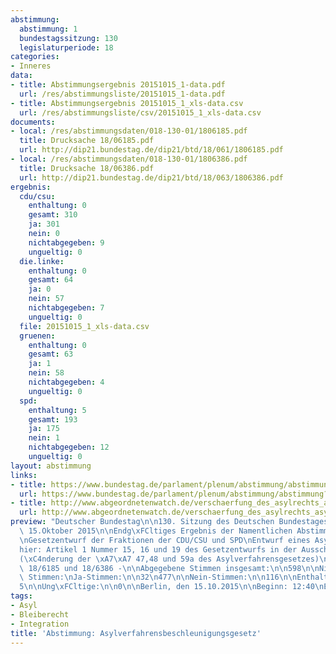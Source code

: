 ```yaml
---
abstimmung:
  abstimmung: 1
  bundestagssitzung: 130
  legislaturperiode: 18
categories:
- Inneres
data:
- title: Abstimmungsergebnis 20151015_1-data.pdf
  url: /res/abstimmungsliste/20151015_1-data.pdf
- title: Abstimmungsergebnis 20151015_1_xls-data.csv
  url: /res/abstimmungsliste/csv/20151015_1_xls-data.csv
documents:
- local: /res/abstimmungsdaten/018-130-01/1806185.pdf
  title: Drucksache 18/06185.pdf
  url: http://dip21.bundestag.de/dip21/btd/18/061/1806185.pdf
- local: /res/abstimmungsdaten/018-130-01/1806386.pdf
  title: Drucksache 18/06386.pdf
  url: http://dip21.bundestag.de/dip21/btd/18/063/1806386.pdf
ergebnis:
  cdu/csu:
    enthaltung: 0
    gesamt: 310
    ja: 301
    nein: 0
    nichtabgegeben: 9
    ungueltig: 0
  die.linke:
    enthaltung: 0
    gesamt: 64
    ja: 0
    nein: 57
    nichtabgegeben: 7
    ungueltig: 0
  file: 20151015_1_xls-data.csv
  gruenen:
    enthaltung: 0
    gesamt: 63
    ja: 1
    nein: 58
    nichtabgegeben: 4
    ungueltig: 0
  spd:
    enthaltung: 5
    gesamt: 193
    ja: 175
    nein: 1
    nichtabgegeben: 12
    ungueltig: 0
layout: abstimmung
links:
- title: https://www.bundestag.de/parlament/plenum/abstimmung/abstimmung?id=367
  url: https://www.bundestag.de/parlament/plenum/abstimmung/abstimmung?id=367
- title: http://www.abgeordnetenwatch.de/verschaerfung_des_asylrechts_asylpaket_i-1105-766.html
  url: http://www.abgeordnetenwatch.de/verschaerfung_des_asylrechts_asylpaket_i-1105-766.html
preview: "Deutscher Bundestag\n\n130. Sitzung des Deutschen Bundestages\nam Donnerstag,\
  \ 15.Oktober 2015\n\nEndg\xFCltiges Ergebnis der Namentlichen Abstimmung Nr. 1\n\
  \nGesetzentwurf der Fraktionen der CDU/CSU und SPD\nEntwurf eines Asylverfahrensbeschleunigungsgesetzes\n\
  hier: Artikel 1 Nummer 15, 16 und 19 des Gesetzentwurfs in der Ausschussfassung\n\
  (\xC4nderung der \xA7\xA7 47,48 und 59a des Asylverfahrensgesetzes)\n- Drucksachen\
  \ 18/6185 und 18/6386 -\n\nAbgegebene Stimmen insgesamt:\n\n598\n\nNicht abgegebene\
  \ Stimmen:\nJa-Stimmen:\n\n32\n477\n\nNein-Stimmen:\n\n116\n\nEnthaltungen:\n\n\
  5\n\nUng\xFCltige:\n\n0\n\nBerlin, den 15.10.2015\n\nBeginn: 12:40\nEnde: 12:43\n"
tags:
- Asyl
- Bleiberecht
- Integration
title: 'Abstimmung: Asylverfahrensbeschleunigungsgesetz'
---
```

